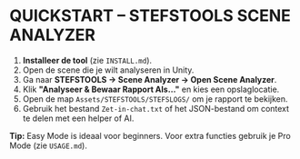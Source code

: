 # QUICKSTART – STEFSTOOLS SCENE ANALYZER

1. **Installeer de tool** (zie `INSTALL.md`).
2. Open de scene die je wilt analyseren in Unity.
3. Ga naar **STEFSTOOLS → Scene Analyzer → Open Scene Analyzer**.
4. Klik **"Analyseer & Bewaar Rapport Als…"** en kies een opslaglocatie.
5. Open de map `Assets/STEFSTOOLS/STEFSLOGS/` om je rapport te bekijken.
6. Gebruik het bestand `Zet-in-chat.txt` of het JSON-bestand om context te delen met een helper of AI.

**Tip:** Easy Mode is ideaal voor beginners. Voor extra functies gebruik je Pro Mode (zie `USAGE.md`).